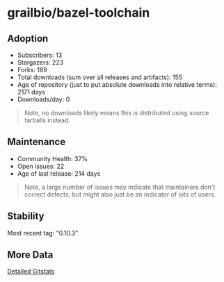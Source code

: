 # grailbio/bazel-toolchain

## Adoption

- Subscribers: 13
- Stargazers: 223
- Forks: 189
- Total downloads (sum over all releases and artifacts): 155
- Age of repository (just to put absolute downloads into relative terms): 2171 days
- Downloads/day: 0

> Note, no downloads likely means this is distributed using source tarballs instead.

## Maintenance

- Community Health: 37%
- Open issues: 22
- Age of last release: 214 days

> Note, a large number of issues may indicate that maintainers don't correct defects, but might also
> just be an indicator of lots of users.

## Stability

Most recent tag: "0.10.3"

## More Data

[Detailed Gitstats](/bazel-catalog/gitstats/grailbio/bazel-toolchain)

